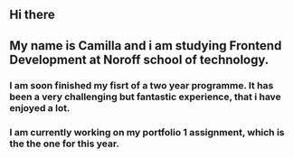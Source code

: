 ## Hi there 

## My name is Camilla and i am studying Frontend Development at Noroff school of technology.

### I am soon finished my fisrt of a two year programme. It has been a very challenging but fantastic experience, that i have enjoyed a lot. 

### I am currently working on my portfolio 1 assignment, which is the the one for this year. 

<!--
**camiP89/camiP89** is a ✨ _special_ ✨ repository because its `README.md` (this file) appears on your GitHub profile.

Here are some ideas to get you started:

- 🔭 I’m currently working on ...
- 🌱 I’m currently learning ...
- 👯 I’m looking to collaborate on ...
- 🤔 I’m looking for help with ...
- 💬 Ask me about ...
- 📫 How to reach me: ...
- 😄 Pronouns: ...
- ⚡ Fun fact: ...
-->
